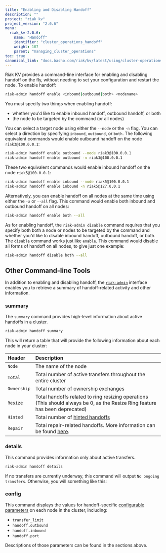 ```yaml
---
title: "Enabling and Disabling Handoff"
description: ""
project: "riak_kv"
project_version: "2.0.6"
menu:
  riak_kv-2.0.6:
    name: "Handoff"
    identifier: "cluster_operations_handoff"
    weight: 107
    parent: "managing_cluster_operations"
toc: true
canonical_link: "docs.basho.com/riak/kv/latest/using/cluster-operations/handoff.md"
---
```


Riak KV provides a command-line interface for enabling and disabling handoff on the fly, without needing to set your configuration and restart the node. To
enable handoff:

```bash
riak-admin handoff enable <inbound|outbound|both> <nodename>
```

You must specify two things when enabling handoff:

* whether you'd like to enable inbound handoff, outbound handoff, or
    both
* the node to be targeted by the command (or all nodes)

You can select a target node using either the `--node` or the `-n` flag.
You can select a direction by specifying `inbound`, `outbound`, or
`both`. The following equivalent commands would enable outbound handoff
on the node `riak3@100.0.0.1`:

```bash
riak-admin handoff enable outbound --node riak3@100.0.0.1
riak-admin handoff enable outbound -n riak3@100.0.0.1
```

These two equivalent commands would enable inbound handoff on the node
`riak5@100.0.0.1`:

```bash
riak-admin handoff enable inbound --node riak5@100.0.0.1
riak-admin handoff enable inbound -n riak5@127.0.0.1
```

Alternatively, you can enable handoff on all nodes at the same time
using either the `-a` or `--all` flag. This command would enable both
inbound and outbound handoff on all nodes:

```bash
riak-admin handoff enable both --all
```

As for enabling handoff, the `riak-admin disable` command requires that
you specify both both a node or nodes to be targeted by the command and
whether you'd like to disable inbound handoff, outbound handoff, or
both. The `disable` command works just like `enable`. This command
would disable all forms of handoff on all nodes, to give just one
example:

```bash
riak-admin handoff disable both --all
```

## Other Command-line Tools

In addition to enabling and disabling handoff, the
[`riak-admin`](/riak/kv/2.0.6/using/admin/riak-admin/) interface enables you to
retrieve a summary of handoff-related activity and other information.

### summary

The `summary` command provides high-level information about active
handoffs in a cluster.

```bash
riak-admin handoff summary
```

This will return a table that will provide the following information
about each node in your cluster:

Header | Description
:------|:-----------
`Node` | The name of the node
`Total` | Total number of active transfers throughout the entire cluster
`Ownership` | Total number of ownership exchanges
`Resize` | Total handoffs related to ring resizing operations (This should always be 0, as the Resize Ring feature has been deprecated)
`Hinted` | Total number of <a href="/ops/running/handoff#Types-of-Handoff">hinted handoffs</a>
`Repair` | Total repair-related handoffs. More information can be found [here](https://github.com/basho/riak_core/commit/036e409eb83903315dd43a37c7a93c9256863807).

### details

This command provides information only about active transfers.

```bash
riak-admin handoff details
```

If no transfers are currently underway, this command will output `No
ongoing transfers`. Otherwise, you will something like this:

### config

This command displays the values for handoff-specific [configurable parameters](/riak/kv/2.0.6/configuring/reference/#Intra-Cluster-Handoff) on each node in
the cluster, including:

* `transfer_limit`
* `handoff.outbound`
* `handoff.inbound`
* `handoff.port`

Descriptions of those parameters can be found in the sections above.
